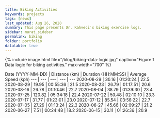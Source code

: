 ```yaml
---
title: Biking Activities
keywords: projects
tags: [news]
last_updated: Aug 26, 2020
summary: This page presents Dr. Kahveci's biking exercise logs. 
sidebar: murat_sidebar
permalink: biking
folder: portfolio
datatable: true
---
```


{% include image.html file="/blog/biking-data-logic.jpg" caption="Figure 1. Data logic for biking activities." max-width="700" %}

<div class="datatable-begin"></div>

Date (YYYY-MM-DD) | Distance (km) | Duration (HH:MM:SS) | Average Speed (kph)
--- | --- | --- | --- | --- 
2020-08-29 | 30.16 | 01:20:24 | 22.5
2020-08-29 | 19.95 | 00:55:36 | 21.5
2020-08-23 | 26.79 | 01:17:51 | 20.6
2020-08-16 | 26.78 | 01:10:46 | 22.7
2020-08-04 | 38.79 | 01:39:30 | 23.4
2020-07-25 | 120.82 | 05:34:18 | 22.4
2020-07-22 | 50.48 | 02:10:10 | 23.3
2020-07-17 | 31.77 | 01:23:01 | 23.0
2020-07-12 | 85.54 | 03:56:22 | 22.7
2020-07-05 | 27.29 | 01:13:24 | 22.3
2020-06-27 | 45.66 | 02:09:27 | 21.2
2020-06-27 | 7.51 | 00:24:48 | 18.2
2020-06-15 | 30.11 | 01:26:36 | 20.9

<div class="datatable-end"></div>